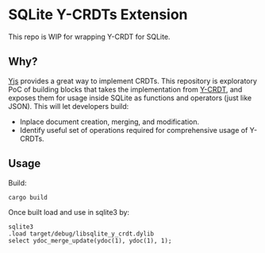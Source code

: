 # SQLite Y-CRDTs Extension

This repo is WIP for wrapping Y-CRDT for SQLite. 

## Why?

[Yjs](https://yjs.dev/) provides a great way to implement CRDTs. This repository is exploratory PoC of building blocks
that takes the implementation from [Y-CRDT](https://github.com/y-crdt/y-crdt), and exposes them for usage inside
SQLite as functions and operators (just like JSON). This will let developers build:

 - Inplace document creation, merging, and modification.
 - Identify useful set of operations required for comprehensive usage of Y-CRDTs.

## Usage

Build:

```bash
cargo build
```

Once built load and use in sqlite3 by:

```
sqlite3
.load target/debug/libsqlite_y_crdt.dylib 
select ydoc_merge_update(ydoc(1), ydoc(1), 1);
```